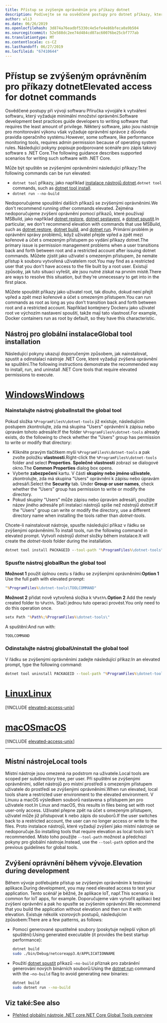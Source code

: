 ```yaml
---
title: Přístup se zvýšeným oprávněním pro příkazy dotnet
description: Podívejte se na osvědčené postupy pro dotnet příkazy, které vyžadují přístup se zvýšeným oprávněním.
author: wli3
ms.date: 06/26/2019
ms.openlocfilehash: 3d874a76eadbf5330c4e5efe4e86bfeca0a9b504
ms.sourcegitcommit: 52e588dc2ee74d484cd07ac60076be25cbf777ab
ms.translationtype: MT
ms.contentlocale: cs-CZ
ms.lasthandoff: 06/27/2019
ms.locfileid: "67410644"
---
```

# <a name="elevated-access-for-dotnet-commands"></a><span data-ttu-id="20217-103">Přístup se zvýšeným oprávněním pro příkazy dotnet</span><span class="sxs-lookup"><span data-stu-id="20217-103">Elevated access for dotnet commands</span></span>

<span data-ttu-id="20217-104">Osvědčené postupy při vývoji softwaru Příručka vývojáře k vytváření softwaru, který vyžaduje minimální množství oprávnění.</span><span class="sxs-lookup"><span data-stu-id="20217-104">Software development best practices guide developers to writing software that requires the least amount of privilege.</span></span> <span data-ttu-id="20217-105">Některý software, jako jsou nástroje pro monitorování výkonu však vyžaduje oprávnění správce z důvodu pravidla operačního systému.</span><span class="sxs-lookup"><span data-stu-id="20217-105">However, some software, like performance monitoring tools, requires admin permission because of operating system rules.</span></span> <span data-ttu-id="20217-106">Následující pokyny popisuje podporované scénáře pro zápis takový software s .NET Core.</span><span class="sxs-lookup"><span data-stu-id="20217-106">The following guidance describes supported scenarios for writing such software with .NET Core.</span></span> 

<span data-ttu-id="20217-107">Může být spuštěn se zvýšenými oprávněními následující příkazy:</span><span class="sxs-lookup"><span data-stu-id="20217-107">The following commands can be run elevated:</span></span>

- <span data-ttu-id="20217-108">`dotnet tool` příkazy, jako například [instalace nástrojů dotnet](dotnet-tool-install.md).</span><span class="sxs-lookup"><span data-stu-id="20217-108">`dotnet tool` commands, such as [dotnet tool install](dotnet-tool-install.md).</span></span>
- `dotnet run --no-build`

<span data-ttu-id="20217-109">Nedoporučujeme spouštění dalších příkazů se zvýšenými oprávněními.</span><span class="sxs-lookup"><span data-stu-id="20217-109">We don't recommend running other commands elevated.</span></span> <span data-ttu-id="20217-110">Zejména nedoporučujeme zvýšení oprávnění pomocí příkazů, které používají MSBuild, jako například [dotnet restore](dotnet-restore.md), [dotnet sestavení](dotnet-build.md), a [dotnet spustit](dotnet-run.md).</span><span class="sxs-lookup"><span data-stu-id="20217-110">In particular, we don't recommend elevation with commands that use MSBuild, such as [dotnet restore](dotnet-restore.md), [dotnet build](dotnet-build.md), and [dotnet run](dotnet-run.md).</span></span> <span data-ttu-id="20217-111">Primární problém je oprávnění správy problémů, když uživatel přejde vpřed a zpět mezi kořenové a účet s omezeným přístupem po vydání příkazy dotnet.</span><span class="sxs-lookup"><span data-stu-id="20217-111">The primary issue is permission management problems when a user transitions back and forth between root and a restricted account after issuing dotnet commands.</span></span> <span data-ttu-id="20217-112">Můžete zjistit jako uživatel s omezeným přístupem, že nemáte přístup k souboru vytvořená uživatelem root.</span><span class="sxs-lookup"><span data-stu-id="20217-112">You may find as a restricted user that you don't have access to the file built by a root user.</span></span> <span data-ttu-id="20217-113">Existují způsoby, jak tuto situaci vyřešit, ale jsou nutné získat na prvním místě.</span><span class="sxs-lookup"><span data-stu-id="20217-113">There are ways to resolve this situation, but they're unnecessary to get into in the first place.</span></span>

<span data-ttu-id="20217-114">Můžete spouštět příkazy jako uživatel root, tak dlouho, dokud není přejít vpřed a zpět mezi kořenové a účet s omezeným přístupem.</span><span class="sxs-lookup"><span data-stu-id="20217-114">You can run commands as root as long as you don’t transition back and forth between root and a restricted account.</span></span> <span data-ttu-id="20217-115">Například kontejnery Dockeru jako uživatel root ve výchozím nastavení spouští, takže mají tato vlastnost.</span><span class="sxs-lookup"><span data-stu-id="20217-115">For example, Docker containers run as root by default, so they have this characteristic.</span></span>

## <a name="global-tool-installation"></a><span data-ttu-id="20217-116">Nástroj pro globální instalace</span><span class="sxs-lookup"><span data-stu-id="20217-116">Global tool installation</span></span>

<span data-ttu-id="20217-117">Následující pokyny ukazují doporučeným způsobem, jak nainstalovat, spustit a odinstalaci nástroje .NET Core, které vyžadují zvýšená oprávnění ke spuštění.</span><span class="sxs-lookup"><span data-stu-id="20217-117">The following instructions demonstrate the recommended way to install, run, and uninstall .NET Core tools that require elevated permissions to execute.</span></span>

# <a name="windowstabwindows"></a>[<span data-ttu-id="20217-118">Windows</span><span class="sxs-lookup"><span data-stu-id="20217-118">Windows</span></span>](#tab/windows)

### <a name="install-the-global-tool"></a><span data-ttu-id="20217-119">Nainstalujte nástroj global</span><span class="sxs-lookup"><span data-stu-id="20217-119">Install the global tool</span></span>

<span data-ttu-id="20217-120">Pokud složka `%ProgramFiles%\dotnet-tools` již existuje, následujícím postupem zkontrolujte, zda má skupina "Users" oprávnění k zápisu nebo úpravám tohoto adresáře:</span><span class="sxs-lookup"><span data-stu-id="20217-120">If the folder `%ProgramFiles%\dotnet-tools` already exists, do the following to check whether the "Users" group has permission to write or modify that directory:</span></span>

* <span data-ttu-id="20217-121">Klikněte pravým tlačítkem myši `%ProgramFiles%\dotnet-tools` a pak zvolte položku **vlastnosti**.</span><span class="sxs-lookup"><span data-stu-id="20217-121">Right-click the `%ProgramFiles%\dotnet-tools` folder and select **Properties**.</span></span> <span data-ttu-id="20217-122">**Společné vlastnosti** zobrazí se dialogové okno.</span><span class="sxs-lookup"><span data-stu-id="20217-122">The **Common Properties** dialog box opens.</span></span> 
* <span data-ttu-id="20217-123">Vyberte **zabezpečení** kartu. V části **skupiny nebo jméno uživatele**, zkontrolujte, zda má skupina "Users" oprávnění k zápisu nebo úpravám adresáři.</span><span class="sxs-lookup"><span data-stu-id="20217-123">Select the **Security** tab. Under **Group or user names**, check whether the “Users” group has permission to write or modify the directory.</span></span> 
* <span data-ttu-id="20217-124">Pokud skupiny "Users" může zápisu nebo úpravám adresáři, použijte název jiného adresáře při instalaci nástrojů spíše než *nástrojů dotnet*.</span><span class="sxs-lookup"><span data-stu-id="20217-124">If the "Users" group can write or modify the directory, use a different directory name when installing the tools rather than *dotnet-tools*.</span></span>

<span data-ttu-id="20217-125">Chcete-li nainstalovat nástroje, spusťte následující příkaz v řádku se zvýšenými oprávněními.</span><span class="sxs-lookup"><span data-stu-id="20217-125">To install tools, run the following command in elevated prompt.</span></span> <span data-ttu-id="20217-126">Vytvoří *nástrojů dotnet* složky během instalace.</span><span class="sxs-lookup"><span data-stu-id="20217-126">It will create the *dotnet-tools* folder during the installation.</span></span>

```cmd
dotnet tool install PACKAGEID --tool-path "%ProgramFiles%\dotnet-tools".
```

### <a name="run-the-global-tool"></a><span data-ttu-id="20217-127">Spusťte nástroj global</span><span class="sxs-lookup"><span data-stu-id="20217-127">Run the global tool</span></span>

<span data-ttu-id="20217-128">**Možnost 1** použít úplnou cestu s řádku se zvýšenými oprávněními:</span><span class="sxs-lookup"><span data-stu-id="20217-128">**Option 1** Use the full path with elevated prompt:</span></span>

```cmd
"%ProgramFiles%\dotnet-tools\TOOLCOMMAND"
```

<span data-ttu-id="20217-129">**Možnost 2** přidat nově vytvořená složka k `%Path%`.</span><span class="sxs-lookup"><span data-stu-id="20217-129">**Option 2** Add the newly created folder to `%Path%`.</span></span> <span data-ttu-id="20217-130">Stačí jednou tuto operaci provést.</span><span class="sxs-lookup"><span data-stu-id="20217-130">You only need to do this operation once.</span></span>

```cmd
setx Path "%Path%;%ProgramFiles%\dotnet-tools\"
```

<span data-ttu-id="20217-131">A spuštění:</span><span class="sxs-lookup"><span data-stu-id="20217-131">And run with:</span></span>

```cmd
TOOLCOMMAND
```

### <a name="uninstall-the-global-tool"></a><span data-ttu-id="20217-132">Odinstalujte nástroj global</span><span class="sxs-lookup"><span data-stu-id="20217-132">Uninstall the global tool</span></span>

<span data-ttu-id="20217-133">V řádku se zvýšenými oprávněními zadejte následující příkaz:</span><span class="sxs-lookup"><span data-stu-id="20217-133">In an elevated prompt, type the following command:</span></span>

```cmd
dotnet tool uninstall PACKAGEID --tool-path "%ProgramFiles%\dotnet-tools"
```

# <a name="linuxtablinux"></a>[<span data-ttu-id="20217-134">Linux</span><span class="sxs-lookup"><span data-stu-id="20217-134">Linux</span></span>](#tab/linux)

[!INCLUDE [elevated-access-unix](../../../includes/elevated-access-unix.md)]

# <a name="macostabmacos"></a>[<span data-ttu-id="20217-135">macOS</span><span class="sxs-lookup"><span data-stu-id="20217-135">macOS</span></span>](#tab/macos)

[!INCLUDE [elevated-access-unix](../../../includes/elevated-access-unix.md)]

---

## <a name="local-tools"></a><span data-ttu-id="20217-136">Místní nástroje</span><span class="sxs-lookup"><span data-stu-id="20217-136">Local tools</span></span>

<span data-ttu-id="20217-137">Místní nástroje jsou omezená na podstrom na uživatele.</span><span class="sxs-lookup"><span data-stu-id="20217-137">Local tools are scoped per subdirectory tree, per user.</span></span> <span data-ttu-id="20217-138">Při spuštění se zvýšenými oprávněními, sdílet nástrojů pro místní prostředí s omezeným přístupem uživatele do prostředí se zvýšenými oprávněními.</span><span class="sxs-lookup"><span data-stu-id="20217-138">When run elevated, local tools share a restricted user environment to the elevated environment.</span></span> <span data-ttu-id="20217-139">V Linuxu a macOS výsledkem souborů nastavena s přístupem jen pro uživatele root.</span><span class="sxs-lookup"><span data-stu-id="20217-139">In Linux and macOS, this results in files being set with root user-only access.</span></span> <span data-ttu-id="20217-140">Uživatel přepne zpět na účet s omezeným přístupem, uživatel může již přistupovat k nebo zápis do souborů.</span><span class="sxs-lookup"><span data-stu-id="20217-140">If the user switches back to a restricted account, the user can no longer access or write to the files.</span></span> <span data-ttu-id="20217-141">Proto instalace nástrojů, které vyžadují zvýšení jako místní nástroje se nedoporučuje.</span><span class="sxs-lookup"><span data-stu-id="20217-141">So installing tools that require elevation as local tools isn't recommended.</span></span> <span data-ttu-id="20217-142">Místo toho použijte `--tool-path` možnost a předchozí pokyny pro globální nástroje.</span><span class="sxs-lookup"><span data-stu-id="20217-142">Instead, use the `--tool-path` option and the previous guidelines for global tools.</span></span>

## <a name="elevation-during-development"></a><span data-ttu-id="20217-143">Zvýšení oprávnění během vývoje.</span><span class="sxs-lookup"><span data-stu-id="20217-143">Elevation during development</span></span>

<span data-ttu-id="20217-144">Během vývoje potřebujete přístup se zvýšeným oprávněním k testování aplikace.</span><span class="sxs-lookup"><span data-stu-id="20217-144">During development, you may need elevated access to test your application.</span></span> <span data-ttu-id="20217-145">Tento scénář je běžné, že aplikace IoT, např.</span><span class="sxs-lookup"><span data-stu-id="20217-145">This scenario is common for IoT apps, for example.</span></span> <span data-ttu-id="20217-146">Doporučujeme vám vytvořit aplikaci bez zvýšení oprávnění a pak ho spusťte se zvýšením oprávnění.</span><span class="sxs-lookup"><span data-stu-id="20217-146">We recommend that you build the application without elevation and then run it with elevation.</span></span> <span data-ttu-id="20217-147">Existuje několik vzorových postupů, následujícím způsobem:</span><span class="sxs-lookup"><span data-stu-id="20217-147">There are a few patterns, as follows:</span></span>

- <span data-ttu-id="20217-148">Pomocí generované spustitelné soubory (poskytuje nejlepší výkon při spuštění):</span><span class="sxs-lookup"><span data-stu-id="20217-148">Using generated executable (it provides the best startup performance):</span></span>

   ```bash
   dotnet build
   sudo ./bin/Debug/netcoreapp3.0/APPLICATIONNAME
   ```
    
- <span data-ttu-id="20217-149">Použití [dotnet spustit](dotnet-run.md) příkazů `—no-build` příznak pro zabránění generování nových binárních souborů:</span><span class="sxs-lookup"><span data-stu-id="20217-149">Using the [dotnet run](dotnet-run.md) command with the `—no-build` flag to avoid generating new binaries:</span></span>

   ```bash
   dotnet build
   sudo dotnet run --no-build
   ```

## <a name="see-also"></a><span data-ttu-id="20217-150">Viz také:</span><span class="sxs-lookup"><span data-stu-id="20217-150">See also</span></span>

* [<span data-ttu-id="20217-151">Přehled globální nástroje .NET core</span><span class="sxs-lookup"><span data-stu-id="20217-151">.NET Core Global Tools overview</span></span>](global-tools.md)
